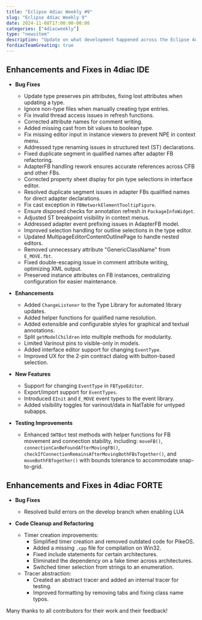 ```yaml
---
title: "Eclipse 4diac Weekly #9"
slug: "Eclipse 4diac Weekly 9"
date: 2024-11-08T17:00:00-00:00
categories: ["4diacweekly"]
type: "newsitem"
description: "Update on what development happened across the Eclipse 4diac project in the week from November 1 to November 8, 2024."
fordiacTeamGreating: true
---
```


## Enhancements and Fixes in 4diac IDE
- **Bug Fixes**
  - Update type preserves pin attributes, fixing lost attributes when updating a type.
  - Ignore non-type files when manually creating type entries.
  - Fix invalid thread access issues in refresh functions.
  - Corrected attribute names for comment writing.
  - Added missing cast from bit values to boolean type.
  - Fix missing editor input in instance viewers to prevent NPE in context menu.
  - Addressed type renaming issues in structured text (ST) declarations.
  - Fixed duplicate segment in qualified names after adapter FB refactoring.
  - AdapterFB handling rework ensures accurate references across CFB and other FBs.
  - Corrected property sheet display for pin type selections in interface editor.
  - Resolved duplicate segment issues in adapter FBs qualified names for direct adapter declarations.
  - Fix cast exception in `FBNetworkElementTooltipFigure`.
  - Ensure disposed checks for annotation refresh in `PackageInfoWidget`.
  - Adjusted ST breakpoint visibility in context menus.
  - Addressed adapter event prefixing issues in AdapterFB model.
  - Improved selection handling for outline selections in the type editor.
  - Updated MultipageEditorContentOutlinePage to handle nested editors.
  - Removed unnecessary attribute "GenericClassName" from `E_MOVE.fbt`.
  - Fixed double-escaping issue in comment attribute writing, optimizing XML output.
  - Preserved instance attributes on FB instances, centralizing configuration for easier maintenance.
  
- **Enhancements**
  - Added `ChangeListener` to the Type Library for automated library updates.
  - Added helper functions for qualified name resolution.
  - Added extensible and configurable styles for graphical and textual annotations.
  - Split `getModelChildren` into multiple methods for modularity.
  - Limited Varinout pins to visible-only in models.
  - Added interface editor support for changing `EventType`.
  - Improved UX for the 2-pin contract dialog with button-based selection.
  
- **New Features**
  - Support for changing `EventType` in `FBTypeEditor`.
  - Export/import support for `EventTypes`.
  - Introduced `EInit` and `E_MOVE` event types to the event library.
  - Added visibility toggles for varinout/data in NatTable for untyped subapps.
  
- **Testing Improvements**
  - Enhanced `SWTBot` test methods with helper functions for FB movement and connection stability, including: `moveFB()`, `connectionCanBeFoundAfterMovingFB()`, `checkIfConnectionRemainsAfterMovingBothFBsTogether()`, and `moveBothFBTogether()` with bounds tolerance to accommodate snap-to-grid.
  


## Enhancements and Fixes in 4diac FORTE
- **Bug Fixes**
  - Resolved build errors on the develop branch when enabling LUA

- **Code Cleanup and Refactoring**
  - Timer creation improvements:
    - Simplified timer creation and removed outdated code for PikeOS.
    - Added a missing `.cpp` file for compilation on Win32.
    - Fixed include statements for certain architectures.
    - Eliminated the dependency on a fake timer across architectures.
    - Switched timer selection from strings to an enumeration.
  - Tracer abstraction:
    - Created an abstract tracer and added an internal tracer for testing.
    - Improved formatting by removing tabs and fixing class name typos.



Many thanks to all contributors for their work and their feedback!
